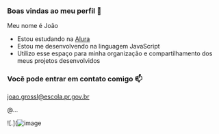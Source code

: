 ### Boas vindas ao meu perfil 🥤

Meu nome é João

- Estou estudando na [Alura](https://www.alura.com.br)
- Estou me desenvolvendo na linguagem JavaScript
- Utilizo esse espaço para minha organização e compartilhamento dos meus projetos desenvolvidos

### Você pode entrar em contato comigo 📫

joao.grossl@escola.pr.gov.br

@...

![.](![image](https://github.com/J04018/J04018/assets/133060195/1fbcdc43-c4e2-4dd9-8290-2eeb340b16e1)
